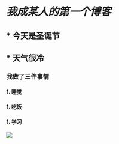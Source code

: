 # *我成某人的第一个博客*
## * **今天是圣诞节**
## * **天气很冷**
### 我做了三件事情
#### 1. 睡觉
#### 1. 吃饭
#### 1. 学习
![](https://dss2.bdstatic.com/70cFvnSh_Q1YnxGkpoWK1HF6hhy/it/u=941377729,3652576967&fm=26&gp=0.jpg)
